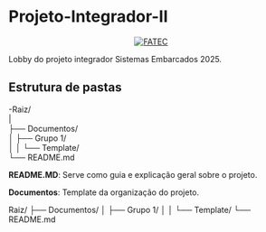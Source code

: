 # Projeto-Integrador-II


<p align="center">
  <a href="https://fatecjd.edu.br/site/" target="_blank">
    <img src="https://github.com/user-attachments/assets/4d4f261a-c0ac-45fc-8d93-f0b775c48013" alt="FATEC" border="0">
  </a>
</p>

<div>
    Lobby do projeto integrador Sistemas Embarcados 2025.
<div>

## <b>Estrutura de pastas</b>

<div>
  -Raiz/ <br>
|<br>
├── Documentos/ <br>
│   ├── Grupo 1/ <br>
│   │   └── Template/ <br>
└── README.md <br>
<div>
  </p>
<div>
  <b>README.MD</b>: Serve como guia e explicação geral sobre o projeto.

  <b>Documentos</b>: Template da organização do projeto.
<div>

Raiz/
├── Documentos/
│   ├── Grupo 1/
│   │   └── Template/
└── README.md

